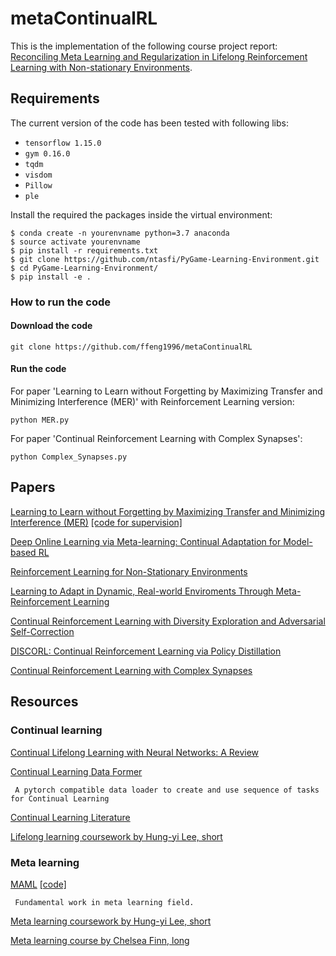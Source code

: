 # metaContinualRL

This is the implementation of the following course project report: 
[Reconciling Meta Learning and Regularization in Lifelong Reinforcement Learning with Non-stationary Environments](https://github.com/ffeng1996/metaContinualRL/blob/master/paper/paper.pdf).

## Requirements
The current version of the code has been tested with following libs:
* `tensorflow 1.15.0`
* `gym 0.16.0`
* `tqdm`
* `visdom`
* `Pillow`
* `ple`

Install the required the packages inside the virtual environment:
```
$ conda create -n yourenvname python=3.7 anaconda
$ source activate yourenvname
$ pip install -r requirements.txt
$ git clone https://github.com/ntasfi/PyGame-Learning-Environment.git
$ cd PyGame-Learning-Environment/
$ pip install -e .
```


### How to run the code
#### Download the code
```
git clone https://github.com/ffeng1996/metaContinualRL
```
#### Run the code
For paper 'Learning to Learn without Forgetting by Maximizing Transfer and Minimizing Interference (MER)' with Reinforcement Learning version:
```buildoutcfg
python MER.py
```
For paper 'Continual Reinforcement Learning with Complex Synapses':
```buildoutcfg
python Complex_Synapses.py
```

## Papers
[Learning to Learn without Forgetting by Maximizing Transfer and Minimizing Interference (MER)](https://arxiv.org/pdf/1810.11910.pdf) [[code for supervision]](https://github.com/mattriemer/mer)

[Deep Online Learning via Meta-learning: Continual Adaptation for Model-based RL](https://arxiv.org/pdf/1812.07671.pdf)

[Reinforcement Learning for Non-Stationary Environments](https://arxiv.org/pdf/1905.03970.pdf)

[Learning to Adapt in Dynamic, Real-world Enviroments Through Meta-Reinforcement Learning](https://arxiv.org/pdf/1803.11347.pdf)

[Continual Reinforcement Learning with Diversity Exploration and Adversarial Self-Correction](https://arxiv.org/pdf/1906.09205.pdf)

[DISCORL: Continual Reinforcement Learning via Policy Distillation](https://arxiv.org/pdf/1907.05855.pdf)


[Continual Reinforcement Learning with Complex Synapses](http://proceedings.mlr.press/v80/kaplanis18a/kaplanis18a.pdf)


## Resources
### Continual learning
[Continual Lifelong Learning with Neural Networks: A Review](https://arxiv.org/abs/1802.07569)

[Continual Learning Data Former](https://github.com/TLESORT/Continual_Learning_Data_Former)
```
 A pytorch compatible data loader to create and use sequence of tasks for Continual Learning 
```

[Continual Learning Literature](https://github.com/optimass/continual_learning_papers)

[Lifelong learning coursework by Hung-yi Lee, short](https://www.youtube.com/watch?v=7qT5P9KJnWo&list=PLJV_el3uVTsOK_ZK5L0Iv_EQoL1JefRL4&index=25)

### Meta learning
[MAML](https://arxiv.org/abs/1703.03400) [[code]](https://github.com/cbfinn/maml)
```
 Fundamental work in meta learning field.  
```

[Meta learning coursework by Hung-yi Lee, short](https://www.youtube.com/watch?v=EkAqYbpCYAc&list=PLJV_el3uVTsOK_ZK5L0Iv_EQoL1JefRL4&index=32)

[Meta learning course by Chelsea Finn, long](https://www.youtube.com/playlist?list=PLoROMvodv4rMC6zfYmnD7UG3LVvwaITY5)